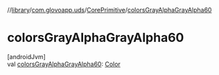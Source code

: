 //[library](../../../index.md)/[com.glovoapp.uds](../index.md)/[CorePrimitive](index.md)/[colorsGrayAlphaGrayAlpha60](colors-gray-alpha-gray-alpha60.md)

# colorsGrayAlphaGrayAlpha60

[androidJvm]\
val [colorsGrayAlphaGrayAlpha60](colors-gray-alpha-gray-alpha60.md): [Color](https://developer.android.com/reference/kotlin/androidx/compose/ui/graphics/Color.html)
